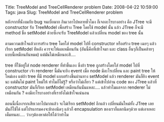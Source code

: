 Title: TreeModel and TreeCellRenderer problem
Date: 2008-04-22 10:59:00
Tags: java
Slug: TreeModel and TreeCellRenderer problem 


หลังจากที่นั่งงมกับ bug จนเบื่อมาก กินเวลาไปหลายชั่วโมง ก็เจออะไรบางอย่าง คือ JTree จะมี constructor รับ TreeModel เพื่อสร้าง Tree โดยใช้ model นั้น แล้ว JTree ก็จะมี method ชื่อ setModel ด้วยซึ่งจะรับ TreeModel แล้วเปลี่ยน model ของ tree นั้น<br /><br />ตามความเข้าใจแล้วการสร้าง tree โดยใส่ model ไปที่ constructor หรือสร้าง tree เฉยๆ แล้วเรียก setModel ทีหลัง ควรจะให้ผลเหมือนกัน (อันนี้คือที่เข้าใจมา และ class อื่นๆก็เป็นคล้ายๆแบบนี้เหมือนกันหมด) แต่มันไม่เหมือนอะสิ....<br /><br />tree ที่ใช้อยู่ใส่ node renderer ที่ทำขึ้นเอง ซึ่งถ้า tree ถูกสร้างโดยใส่ model ไปที่ constructor เจ้า renderer นี้มันจะยิง event เมื่อ node มีอะไรเปลี่ยน และ paint tree ให้ใหม่เอง แต่ถ้า tree ที่มี model แบบสร้างขึ้นผ่านทาง setModel แล้ว renderer มันก็ยิง event นะ แต่มันไม่ paint ใหม่ให้ ทำไมก็ไม่รู้? หรือว่าไม่เกี่ยว ? แต่เข้าไปอ่าน code ของ JTree แล้วที่ constructor มันก็เรียก setModel เหมือนกันนั่นแหละ.... แล้วทำไมผลจาก renderer ไม่เหมือนกัน ? คงมีอะไรบางอย่างที่เรายังไม่เข้าใจแน่นอน<br /><br />ตอนนี้เนื่องจากเสียเวลาไปมากแล้ว จะไม่เรียก setModel อีกแล้ว เปลี่ยนมันใหม่ทั้ง JTree เลย มันก็ใช้ได้ แต่โปรแกรมคงจะช้าลงนิดๆ แล้วก็ encapsulation ของเราก็แตกนิดๆด้วย แต่เอาเหอะ เต็มทนละ.... ว่างๆต้องหาต่อให้ได้ว่าทำไม
